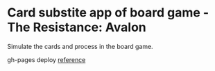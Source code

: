 # Card substite app of board game - The Resistance: Avalon
Simulate the cards and process in the board game.

gh-pages deploy [reference](https://github.com/user/repo/blob/branch/other_file.md)


